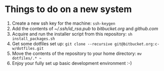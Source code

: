 # Things to do on a new system

1. Create a new ssh key for the machine: `ssh-keygen`
2. Add the contents of *~/.ssh/id_rsa.pub* to *bitbucket.org* and *github.com*
3. Acquire and run the installer script from this repository:
    `sh install_packages.sh`
4. Get some dotfiles set up:
    `git clone --recursive git@bitbucket.org:c-w/dotfiles.git`
5. Move the contents of the repository to your home directory:
    `mv dotfiles/.* ~`
6. Enjoy your fully set up basic development environment :-)

